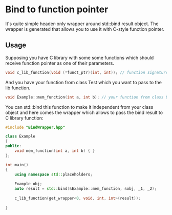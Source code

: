 # Bind to function pointer

It's quite simple header-only wrapper around std::bind result object. The wrapper is generated that allows you to use it with C-style function pointer.

## Usage

Supposing you have C library with some some functions which should receive function pointer as one of their parameters.

```cpp
void c_lib_function(void (*funct_ptr)(int, int)); // function signature from C lib`
```

And you have your function from class Test which you want to pass to the lib function.

```cpp
void Example::mem_function(int a, int b); // your function from class Example
```

You can std::bind this function to make it independent from your class object and here comes the wrapper which allows to pass the bind result to C library function:

```cpp
#include "BindWrapper.hpp"

class Example
{
public:
    void mem_function(int a, int b) { }
};

int main()
{
    using namespace std::placeholders;
    
    Example obj;
    auto result = std::bind(&Example::mem_function, &obj, _1, _2);
    
    c_lib_function(get_wrapper<0, void, int, int>(result));
    
}

```

